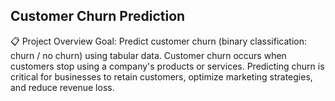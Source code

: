 ## Customer Churn Prediction
📋 Project Overview
Goal: Predict customer churn (binary classification: churn / no churn) using tabular data.
Customer churn occurs when customers stop using a company's products or services. Predicting churn is critical for businesses to retain customers, optimize marketing strategies, and reduce revenue loss.
